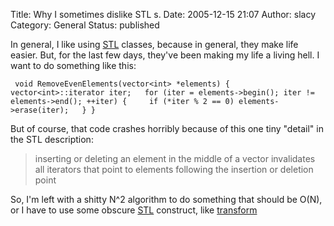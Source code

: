 Title: Why I sometimes dislike STL <vector>s.
Date: 2005-12-15 21:07
Author: slacy
Category: General
Status: published

In general, I like using
[STL](http://www.sgi.com/tech/stl/table_of_contents.html) classes,
because in general, they make life easier. But, for the last few days,
they've been making my life a living hell. I want to do something like
this:

` void RemoveEvenElements(vector<int> *elements) {   vector<int>::iterator iter;   for (iter = elements->begin(); iter != elements->end(); ++iter) {     if (*iter % 2 == 0) elements->erase(iter);   } }`

But of course, that code crashes horribly because of this one tiny
"detail" in the STL description:

> inserting or deleting an element in the middle of a vector invalidates
> all iterators that point to elements following the insertion or
> deletion point

So, I'm left with a shitty N\^2 algorithm to do something that should be
O(N), or I have to use some obscure
[STL](http://www.sgi.com/tech/stl/table_of_contents.html) construct,
like [transform](http://www.sgi.com/tech/stl/transform.html)
